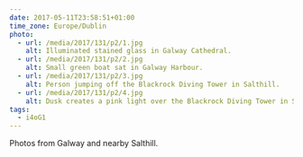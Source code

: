 ```yaml
---
date: 2017-05-11T23:58:51+01:00
time_zone: Europe/Dublin
photo:
  - url: /media/2017/131/p2/1.jpg
    alt: Illuminated stained glass in Galway Cathedral.
  - url: /media/2017/131/p2/2.jpg
    alt: Small green boat sat in Galway Harbour.
  - url: /media/2017/131/p2/3.jpg
    alt: Person jumping off the Blackrock Diving Tower in Salthill.
  - url: /media/2017/131/p2/4.jpg
    alt: Dusk creates a pink light over the Blackrock Diving Tower in Salthill.
tags:
  - i4oG1
---
```


Photos from Galway and nearby Salthill.
